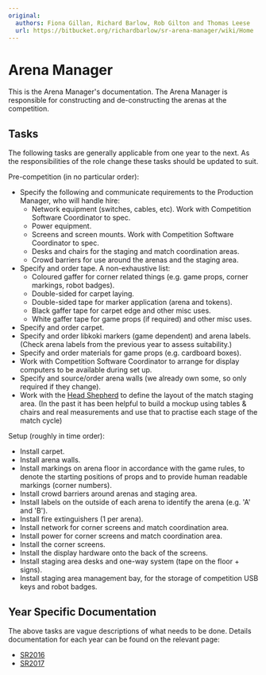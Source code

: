 ```yaml
---
original:
  authors: Fiona Gillan, Richard Barlow, Rob Gilton and Thomas Leese
  url: https://bitbucket.org/richardbarlow/sr-arena-manager/wiki/Home
---
```

# Arena Manager

This is the Arena Manager's documentation. The Arena Manager is responsible for constructing and de-constructing the arenas at the competition.

## Tasks

The following tasks are generally applicable from one year to the next. As the responsibilities of the role change these tasks should be updated to suit.

Pre-competition (in no particular order):

* Specify the following and communicate requirements to the Production Manager, who will handle hire:
    * Network equipment (switches, cables, etc). Work with Competition Software Coordinator to spec.
    * Power equipment.
    * Screens and screen mounts. Work with Competition Software Coordinator to spec.
    * Desks and chairs for the staging and match coordination areas.
    * Crowd barriers for use around the arenas and the staging area.
* Specify and order tape. A non-exhaustive list:
    * Coloured gaffer for corner related things (e.g. game props, corner markings, robot badges).
    * Double-sided for carpet laying.
    * Double-sided tape for marker application (arena and tokens).
    * Black gaffer tape for carpet edge and other misc uses.
    * White gaffer tape for game props (if required) and other misc uses.
* Specify and order carpet.
* Specify and order libkoki markers (game dependent) and arena labels. (Check arena labels from the previous year to assess suitability.)
* Specify and order materials for game props (e.g. cardboard boxes).
* Work with Competition Software Coordinator to arrange for display computers to be available during set up.
* Specify and source/order arena walls (we already own some, so only required if they change).
* Work with the [Head Shepherd](../matches/shepherding.md#head-shepherd) to define the layout of the match staging area. (In the past it has been helpful to build a mockup using tables & chairs and real measurements and use that to practise each stage of the match cycle)

Setup (roughly in time order):

* Install carpet.
* Install arena walls.
* Install markings on arena floor in accordance with the game rules, to denote the starting positions of props and to provide human readable markings (corner numbers).
* Install crowd barriers around arenas and staging area.
* Install labels on the outside of each arena to identify the arena (e.g. 'A' and 'B').
* Install fire extinguishers (1 per arena).
* Install network for corner screens and match coordination area.
* Install power for corner screens and match coordination area.
* Install the corner screens.
* Install the display hardware onto the back of the screens.
* Install staging area desks and one-way system (tape on the floor + signs).
* Install staging area management bay, for the storage of competition USB keys and robot badges.

## Year Specific Documentation

The above tasks are vague descriptions of what needs to be done. Details documentation for each year can be found on the relevant page:

* [SR2016](./sr2016.md)
* [SR2017](./sr2017.md)
